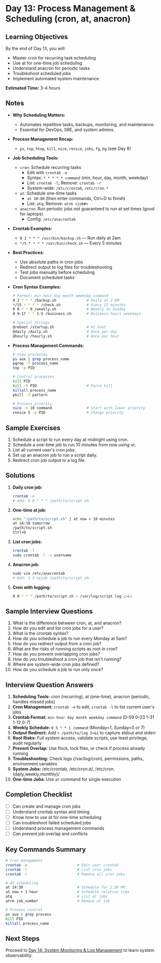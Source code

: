 # Day 13: Process Management & Scheduling (cron, at, anacron)

## Learning Objectives
By the end of Day 13, you will:
- Master cron for recurring task scheduling
- Use at for one-time job scheduling
- Understand anacron for periodic tasks
- Troubleshoot scheduled jobs
- Implement automated system maintenance

**Estimated Time:** 3-4 hours

## Notes
- **Why Scheduling Matters:**
  - Automates repetitive tasks, backups, monitoring, and maintenance.
  - Essential for DevOps, SRE, and system admins.

- **Process Management Recap:**
  - `ps`, `top`, `htop`, `kill`, `nice`, `renice`, `jobs`, `fg`, `bg` (see Day 8)

- **Job Scheduling Tools:**
  - `cron`: Schedule recurring tasks
    - Edit with `crontab -e`
    - Syntax: `* * * * * command` (min, hour, day, month, weekday)
    - List: `crontab -l`; Remove: `crontab -r`
    - System-wide: `/etc/crontab`, `/etc/cron.*`
  - `at`: Schedule one-time tasks
    - `at 10:00` (then enter commands, Ctrl+D to finish)
    - List: `atq`; Remove: `atrm <job#>`
  - `anacron`: Run periodic jobs not guaranteed to run at set times (good for laptops)
    - Config: `/etc/anacrontab`

- **Crontab Examples:**
  - `0 2 * * * /usr/bin/backup.sh` — Run daily at 2am
  - `*/5 * * * * /usr/bin/check.sh` — Every 5 minutes

- **Best Practices:**
  - Use absolute paths in cron jobs
  - Redirect output to log files for troubleshooting
  - Test jobs manually before scheduling
  - Document scheduled tasks



- **Cron Syntax Examples:**
  ```bash
  # Format: min hour day month weekday command
  0 2 * * * /backup.sh              # Daily at 2 AM
  */15 * * * * /check.sh            # Every 15 minutes
  0 0 * * 0 /weekly.sh              # Weekly on Sunday
  0 9-17 * * 1-5 /business.sh       # Business hours weekdays
  
  # Special strings
  @reboot /startup.sh               # At boot
  @daily /daily.sh                  # Once per day
  @hourly /hourly.sh                # Once per hour
  ```

- **Process Management Commands:**
  ```bash
  # View processes
  ps aux | grep process_name
  pgrep -f process_name
  top -p PID
  
  # Control processes
  kill PID
  kill -9 PID                       # Force kill
  killall process_name
  pkill -f pattern
  
  # Process priority
  nice -n 10 command                # Start with lower priority
  renice 5 -p PID                   # Change priority
  ```

## Sample Exercises
1. Schedule a script to run every day at midnight using cron.
2. Schedule a one-time job to run 10 minutes from now using `at`.
3. List all current user's cron jobs.
4. Set up an anacron job to run a script daily.
5. Redirect cron job output to a log file.

## Solutions
1. **Daily cron job:**
   ```bash
   crontab -e
   # Add: 0 0 * * * /path/to/script.sh
   ```

2. **One-time at job:**
   ```bash
   echo "/path/to/script.sh" | at now + 10 minutes
   at 14:30 tomorrow
   /path/to/script.sh
   Ctrl+D
   ```

3. **List cron jobs:**
   ```bash
   crontab -l
   sudo crontab -l -u username
   ```

4. **Anacron job:**
   ```bash
   sudo vim /etc/anacrontab
   # Add: 1 5 myjob /path/to/script.sh
   ```

5. **Cron with logging:**
   ```bash
   0 0 * * * /path/to/script.sh > /var/log/script.log 2>&1
   ```

## Sample Interview Questions
1. What is the difference between cron, at, and anacron?
2. How do you edit and list cron jobs for a user?
3. What is the crontab syntax?
4. How do you schedule a job to run every Monday at 5am?
5. How do you redirect output from a cron job?
6. What are the risks of running scripts as root in cron?
7. How do you prevent overlapping cron jobs?
8. How do you troubleshoot a cron job that isn't running?
9. Where are system-wide cron jobs defined?
10. How do you schedule a job to run only once?

## Interview Question Answers
1. **Scheduling Tools:** cron (recurring), at (one-time), anacron (periodic, handles missed jobs)
2. **Cron Management:** `crontab -e` to edit, `crontab -l` to list current user's jobs
3. **Crontab Format:** `min hour day month weekday command` (0-59 0-23 1-31 1-12 0-7)
4. **Weekly Schedule:** `0 5 * * 1 command` (Monday=1, Sunday=0 or 7)
5. **Output Redirect:** Add `> /path/to/log 2>&1` to capture stdout and stderr
6. **Root Risks:** Full system access, validate scripts, use least privilege, audit regularly
7. **Prevent Overlap:** Use flock, lock files, or check if process already running
8. **Troubleshooting:** Check logs (/var/log/cron), permissions, paths, environment variables
9. **System Jobs:** /etc/crontab, /etc/cron.d/, /etc/cron.{daily,weekly,monthly}/
10. **One-time Jobs:** Use `at` command for single execution

## Completion Checklist
- [ ] Can create and manage cron jobs
- [ ] Understand crontab syntax and timing
- [ ] Know how to use at for one-time scheduling
- [ ] Can troubleshoot failed scheduled jobs
- [ ] Understand process management commands
- [ ] Can prevent job overlap and conflicts

## Key Commands Summary
```bash
# Cron management
crontab -e                       # Edit user crontab
crontab -l                       # List cron jobs
crontab -r                       # Remove all cron jobs

# At scheduling
at 14:30                         # Schedule for 2:30 PM
at now + 1 hour                  # Schedule relative time
atq                              # List at jobs
atrm job_number                  # Remove at job

# Process control
ps aux | grep process
kill PID
killall process_name
```

## Next Steps
Proceed to [Day 14: System Monitoring & Log Management](../Day_14/notes_and_exercises.md) to learn system observability.
